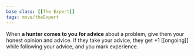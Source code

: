 ```yaml
---
base class: [[The Expert]]
tags: move/theExpert
---
```

When **a hunter comes to you for advice** about a problem, give them your honest opinion and advice. If they take your advice, they get +1 [[ongoing]] while following your advice, and you mark experience.
